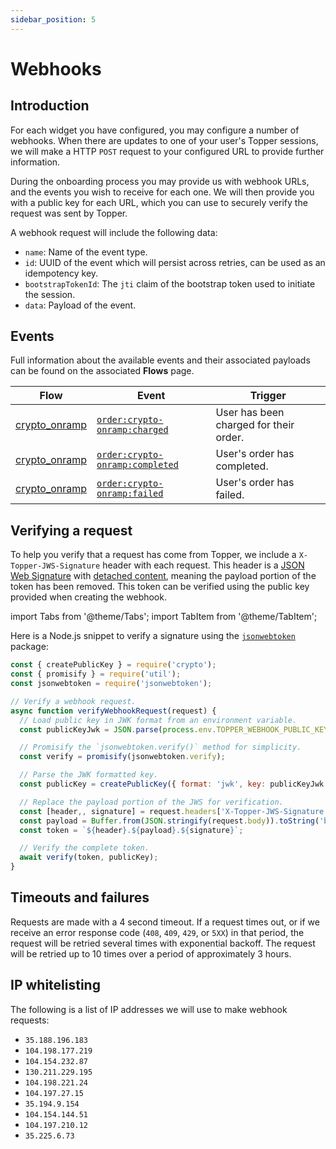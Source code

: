 ```yaml
---
sidebar_position: 5
---
```


# Webhooks

## Introduction

For each widget you have configured, you may configure a number of webhooks. When there are updates to one of your user's Topper sessions, we will make a HTTP `POST` request to your configured URL to provide further information.

During the onboarding process you may provide us with webhook URLs, and the events you wish to receive for each one. We will then provide you with a public key for each URL, which you can use to securely verify the request was sent by Topper.

A webhook request will include the following data:

- `name`: Name of the event type.
- `id`: UUID of the event which will persist across retries, can be used as an idempotency key.
- `bootstrapTokenId`: The `jti` claim of the bootstrap token used to initiate the session.
- `data`: Payload of the event.

## Events

Full information about the available events and their associated payloads can be found on the associated **Flows** page.

| Flow | Event | Trigger |
| - | - | - |
| [crypto_onramp](./flows/crypto-onramp) | [`order:crypto-onramp:charged`](./flows/crypto-onramp#ordercrypto-onrampcharged) | User has been charged for their order. |
| [crypto_onramp](./flows/crypto-onramp) | [`order:crypto-onramp:completed`](./flows/crypto-onramp#ordercrypto-onrampcompleted) | User's order has completed. |
| [crypto_onramp](./flows/crypto-onramp) | [`order:crypto-onramp:failed`](./flows/crypto-onramp#ordercrypto-onrampfailed) | User's order has failed. |

## Verifying a request

To help you verify that a request has come from Topper, we include a `X-Topper-JWS-Signature` header with each request. This header is a [JSON Web Signature](https://datatracker.ietf.org/doc/html/rfc7515) with [detached content](https://datatracker.ietf.org/doc/html/rfc7515#appendix-F), meaning the payload portion of the token has been removed. This token can be verified using the public key provided when creating the webhook.

import Tabs from '@theme/Tabs';
import TabItem from '@theme/TabItem';

<Tabs>
  <TabItem label="Node.js" value="nodejs" default>

Here is a Node.js snippet to verify a signature using the [`jsonwebtoken`](https://github.com/auth0/node-jsonwebtoken) package:

```js
const { createPublicKey } = require('crypto');
const { promisify } = require('util');
const jsonwebtoken = require('jsonwebtoken');

// Verify a webhook request.
async function verifyWebhookRequest(request) {
  // Load public key in JWK format from an environment variable.
  const publicKeyJwk = JSON.parse(process.env.TOPPER_WEBHOOK_PUBLIC_KEY);

  // Promisify the `jsonwebtoken.verify()` method for simplicity.
  const verify = promisify(jsonwebtoken.verify);

  // Parse the JWK formatted key.
  const publicKey = createPublicKey({ format: 'jwk', key: publicKeyJwk });

  // Replace the payload portion of the JWS for verification.
  const [header,, signature] = request.headers['X-Topper-JWS-Signature'].split('.');
  const payload = Buffer.from(JSON.stringify(request.body)).toString('base64url');
  const token = `${header}.${payload}.${signature}`;

  // Verify the complete token.
  await verify(token, publicKey);
}
```

  </TabItem>
</Tabs>

## Timeouts and failures

Requests are made with a 4 second timeout. If a request times out, or if we receive an error response code (`408`, `409`, `429`, or `5XX`) in that period, the request will be retried several times with exponential backoff. The request will be retried up to 10 times over a period of approximately 3 hours.

## IP whitelisting

The following is a list of IP addresses we will use to make webhook requests:

- `35.188.196.183`
- `104.198.177.219`
- `104.154.232.87`
- `130.211.229.195`
- `104.198.221.24`
- `104.197.27.15`
- `35.194.9.154`
- `104.154.144.51`
- `104.197.210.12`
- `35.225.6.73`
